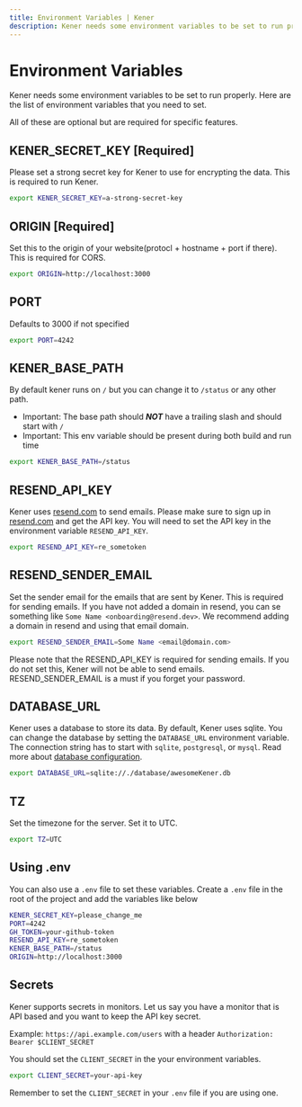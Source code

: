```yaml
---
title: Environment Variables | Kener
description: Kener needs some environment variables to be set to run properly. Here are the list of environment variables that you need to set.
---
```


# Environment Variables

Kener needs some environment variables to be set to run properly. Here are the list of environment variables that you need to set.

All of these are optional but are required for specific features.

## KENER_SECRET_KEY [Required]

Please set a strong secret key for Kener to use for encrypting the data. This is required to run Kener.

```bash
export KENER_SECRET_KEY=a-strong-secret-key
```

## ORIGIN [Required]

Set this to the origin of your website(protocl + hostname + port if there). This is required for CORS.

```bash
export ORIGIN=http://localhost:3000
```

## PORT

Defaults to 3000 if not specified

```bash
export PORT=4242
```

## KENER_BASE_PATH

By default kener runs on `/` but you can change it to `/status` or any other path.

-   Important: The base path should _**NOT**_ have a trailing slash and should start with `/`
-   Important: This env variable should be present during both build and run time

```bash
export KENER_BASE_PATH=/status
```

## RESEND_API_KEY

Kener uses [resend.com](https://resend.com) to send emails. Please make sure to sign up in [resend.com](https://resend.com) and get the API key. You will need to set the API key in the environment variable `RESEND_API_KEY`.

```bash
export RESEND_API_KEY=re_sometoken
```

## RESEND_SENDER_EMAIL

Set the sender email for the emails that are sent by Kener. This is required for sending emails. If you have not added a domain in resend, you can se something like `Some Name <onboarding@resend.dev>`. We recommend adding a domain in resend and using that email domain.

```bash
export RESEND_SENDER_EMAIL=Some Name <email@domain.com>
```

<div class="  note danger ">
	Please note that the RESEND_API_KEY is required for sending emails. If you do not set this, Kener will not be able to send emails. RESEND_SENDER_EMAIL is a must if you forget your password.
</div>

## DATABASE_URL

Kener uses a database to store its data. By default, Kener uses sqlite. You can change the database by setting the `DATABASE_URL` environment variable. The connection string has to start with `sqlite`, `postgresql`, or `mysql`. Read more about [database configuration](/docs/database).

```bash
export DATABASE_URL=sqlite://./database/awesomeKener.db
```

## TZ

Set the timezone for the server. Set it to UTC.

```bash
export TZ=UTC
```

## Using .env

You can also use a `.env` file to set these variables. Create a `.env` file in the root of the project and add the variables like below

```bash
KENER_SECRET_KEY=please_change_me
PORT=4242
GH_TOKEN=your-github-token
RESEND_API_KEY=re_sometoken
KENER_BASE_PATH=/status
ORIGIN=http://localhost:3000
```

## Secrets

Kener supports secrets in monitors. Let us say you have a monitor that is API based and you want to keep the API key secret.

Example: `https://api.example.com/users` with a header `Authorization: Bearer $CLIENT_SECRET`

You should set the `CLIENT_SECRET` in the your environment variables.

```bash
export CLIENT_SECRET=your-api-key
```

Remember to set the `CLIENT_SECRET` in your `.env` file if you are using one.
